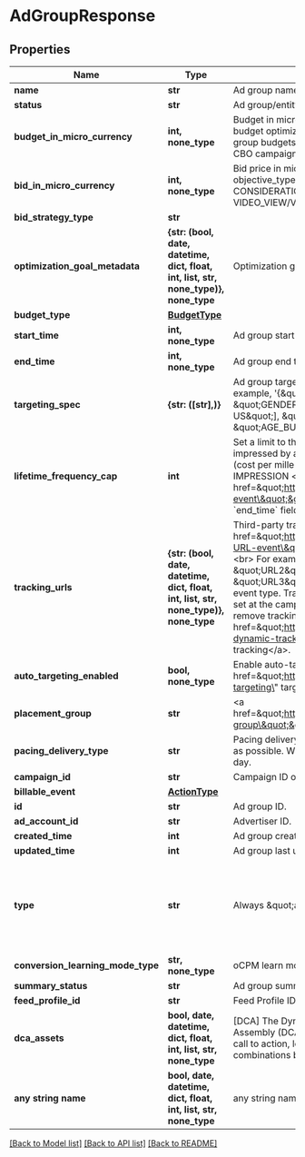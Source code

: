 # AdGroupResponse


## Properties
Name | Type | Description | Notes
------------ | ------------- | ------------- | -------------
**name** | **str** | Ad group name. | [optional] 
**status** | **str** | Ad group/entity status. | [optional] 
**budget_in_micro_currency** | **int, none_type** | Budget in micro currency. This field is **REQUIRED** for non-CBO (campaign budget optimization) campaigns.  A CBO campaign automatically generates ad group budgets from its campaign budget to maximize campaign outcome. A CBO campaign is limited to 70 or less ad groups. | [optional] 
**bid_in_micro_currency** | **int, none_type** | Bid price in micro currency. This field is **REQUIRED** for the following campaign objective_type/billable_event combinations: AWARENESS/IMPRESSION, CONSIDERATION/CLICKTHROUGH, CATALOG_SALES/CLICKTHROUGH, VIDEO_VIEW/VIDEO_V_50_MRC. | [optional] 
**bid_strategy_type** | **str** |  | [optional] 
**optimization_goal_metadata** | **{str: (bool, date, datetime, dict, float, int, list, str, none_type)}, none_type** | Optimization goals for objective-based performance campaigns. | [optional] 
**budget_type** | [**BudgetType**](BudgetType.md) |  | [optional] 
**start_time** | **int, none_type** | Ad group start time. Unix timestamp in seconds. Defaults to current time. | [optional] 
**end_time** | **int, none_type** | Ad group end time. Unix timestamp in seconds. | [optional] 
**targeting_spec** | **{str: ([str],)}** | Ad group targeting specification defining the ad group target audience. For example, &#39;{\&quot;APPTYPE\&quot;:[\&quot;iphone\&quot;], \&quot;GENDER\&quot;:[\&quot;male\&quot;], \&quot;LOCALE\&quot;:[\&quot;en-US\&quot;], \&quot;LOCATION\&quot;:[\&quot;501\&quot;], \&quot;AGE_BUCKET\&quot;:[\&quot;25-34\&quot;]}&#39; | [optional] 
**lifetime_frequency_cap** | **int** | Set a limit to the number of times a promoted pin from this campaign can be impressed by a pinner within the past rolling 30 days. Only available for CPM (cost per mille (1000 impressions))  ad groups. A CPM ad group has an IMPRESSION &lt;a href&#x3D;\&quot;https://developers.pinterest.com/docs/redoc/#section/Billable-event\&quot;&gt;billable_event&lt;/a&gt; value. This field **REQUIRES** the &#x60;end_time&#x60; field. | [optional] 
**tracking_urls** | **{str: (bool, date, datetime, dict, float, int, list, str, none_type)}, none_type** | Third-party tracking URLs.&lt;br&gt; JSON object with the format: {\&quot;&lt;a href&#x3D;\&quot;https://developers.pinterest.com/docs/redoc/#section/Tracking-URL-event\&quot;&gt;Tracking event enum&lt;/a&gt;\&quot;:[URL string array],...}&lt;br&gt; For example: {\&quot;impression\&quot;: [\&quot;URL1\&quot;, \&quot;URL2\&quot;], \&quot;click\&quot;: [\&quot;URL1\&quot;, \&quot;URL2\&quot;, \&quot;URL3\&quot;]}.&lt;br&gt;Up to three tracking URLs are supported for each event type. Tracking URLs set at the ad group or ad level can override those set at the campaign level. May be null. Pass in an empty object - {} - to remove tracking URLs.&lt;br&gt;&lt;br&gt; For more information, see &lt;a href&#x3D;\&quot;https://help.pinterest.com/en/business/article/third-party-and-dynamic-tracking\&quot; target&#x3D;\&quot;_blank\&quot;&gt;Third-party and dynamic tracking&lt;/a&gt;. | [optional] 
**auto_targeting_enabled** | **bool, none_type** | Enable auto-targeting for ad group. Also known as &lt;a href&#x3D;\&quot;https://help.pinterest.com/en/business/article/expanded-targeting\&quot; target&#x3D;\&quot;_blank\&quot;&gt;\&quot;expanded targeting\&quot;&lt;/a&gt;. | [optional] 
**placement_group** | **str** | &lt;a href&#x3D;\&quot;https://developers.pinterest.com/docs/redoc/#section/Placement-group\&quot;&gt;Placement group&lt;/a&gt;. | [optional] 
**pacing_delivery_type** | **str** | Pacing delivery type. With ACCELERATED, an ad group budget is spent as fast as possible. With STANDARD, an ad group budget is spent smoothly over a day. | [optional] 
**campaign_id** | **str** | Campaign ID of the ad group. | [optional] 
**billable_event** | [**ActionType**](ActionType.md) |  | [optional] 
**id** | **str** | Ad group ID. | [optional] 
**ad_account_id** | **str** | Advertiser ID. | [optional] 
**created_time** | **int** | Ad group creation time. Unix timestamp in seconds. | [optional] 
**updated_time** | **int** | Ad group last update time. Unix timestamp in seconds. | [optional] 
**type** | **str** | Always \&quot;adgroup\&quot;. | [optional]  if omitted the server will use the default value of "adgroup"
**conversion_learning_mode_type** | **str, none_type** | oCPM learn mode | [optional] 
**summary_status** | **str** | Ad group summary status. | [optional] 
**feed_profile_id** | **str** | Feed Profile ID associated to the adgroup. | [optional] 
**dca_assets** | **bool, date, datetime, dict, float, int, list, str, none_type** | [DCA] The Dynamic creative assets to use for DCA. Dynamic Creative Assembly (DCA) accepts basic creative assets of an ad (image, video, title, call to action, logo etc). Then it automatically generates optimized ad combinations based on these assets. | [optional] 
**any string name** | **bool, date, datetime, dict, float, int, list, str, none_type** | any string name can be used but the value must be the correct type | [optional]

[[Back to Model list]](../README.md#documentation-for-models) [[Back to API list]](../README.md#documentation-for-api-endpoints) [[Back to README]](../README.md)


